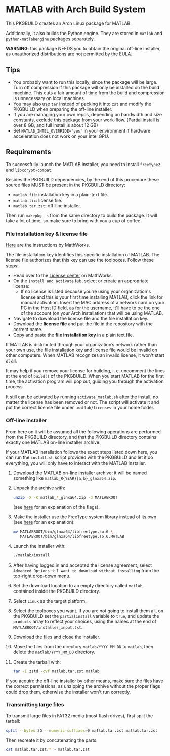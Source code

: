 # MATLAB with Arch Build System

This PKGBUILD creates an Arch Linux package for MATLAB.

Additionally, it also builds the Python engine. They are stored in `matlab` and `python-matlabengine` packages separately.

**WARNING**: this package NEEDS you to obtain the original off-line installer, as unauthorized distributions are not permitted by the EULA.

## Tips

* You probably want to run this locally, since the package will be large. Turn off compression if this package will only be installed on the build machine.
  This cuts a fair amount of time from the build and compression is unnecessary on local machines.
* You may also use `tar` instead of packing it into `zst` and modify the PKGBUILD when preparing the off-line installer.
* If you are managing your own repos, depending on bandwidth and size constants,
  exclude this package from your work-flow.
  (Partial install is over 8 GB, and full install is about 12 GB)
* Set `MATLAB_INTEL_OVERRIDE='yes'` in your environment if hardware acceleration
does not work on your Intel GPU.

## Requirements

To successfully launch the MATLAB installer, you need to install `freetype2` and `libxcrypt-compat`.

Besides the PKGBUILD dependencies, by the end of this procedure these source files MUST be present in the PKGBUILD directory:

* `matlab.fik`: installation key in a plain-text file.
* `matlab.lic`: license file.
* `matlab.tar.zst`: off-line installer.

Then run `makepkg -s` from the same directory to build the package. It will take a lot of time, so make sure to bring with you a cup of coffee.

### File installation key & license file

[Here](https://www.mathworks.com/help/install/ug/install-using-a-file-installation-key.html) are the instructions by MathWorks.

The file installation key identifies this specific installation of MATLAB.
The license file authorizes that this key can use the toolboxes.
Follow these steps:

* Head over to the [License center](https://www.mathworks.com/licensecenter) on MathWorks.
* On the `Install and activate` tab, select or create an appropriate license:
    * If no license is listed because you're using your organization's license and this is your first time installing MATLAB, click the link for manual activation. Insert the MAC address of a network card on your PC in the Host ID field, as for the username, it'll have to be the one of the account (on your Arch installation) that will be using MATLAB.
* Navigate to download the license file and the file installation key.
* Download the **license file** and put the file in the repository with the correct name.
* Copy and paste the **file installation key** in a plain text file.

If MATLAB is distributed through your organization’s network rather than your own use, the file installation key and license file would be invalid on other computers. When MATLAB recognizes an invalid license, it won't start at all.

It may help if you remove your license for building, i. e. uncomment the lines at the end of `build()` of the PKGBUILD. When you start MATLAB for the first time, the activation program will pop out, guiding you through the activation process.

It still can be activated by running `activate_matlab.sh` after the install, no matter the license has been removed or not. The script will activate it and put the correct license file under `.matlab/licenses` in your home folder.

### Off-line installer

From here on it will be assumed all the following operations are performed from the PKGBUILD directory, and that the PKGBUILD directory contains exactly one MATLAB on-line installer archive.

If your MATLAB installation follows the exact steps listed down here, you can run the `install.sh` script provided with the PKGBUILD and let it do everything, you will only have to interact with the MATLAB installer.

1. [Download](https://www.mathworks.com/downloads) the MATLAB on-line installer archive; it will be named something like `matlab_R{YEAR}{a,b}_glnxa64.zip`.

2. Unpack the archive with:
    ```sh
    unzip -X -K matlab_*_glnxa64.zip -d MATLABROOT
    ```
   (see [here](https://www.mathworks.com/matlabcentral/answers/513162-matlab-2020a-installation-problem-in-linux#answer_423072) for an explanation of the flags).

3. Make the installer use the FreeType system library instead of its own (see [here](https://www.reddit.com/r/archlinux/comments/tkas9q/matlab_stopped_working_after_system_update/i2h3r5t/) for an explanation):
    ```sh
    mv MATLABROOT/bin/glnxa64/libfreetype.so.6 \
       MATLABROOT/bin/glnxa64/libfreetype.so.6.MATLAB
    ```

4. Launch the installer with:
   ```sh
   ./matlab/install
   ```
5. After having logged in and accepted the license agreement, select
`Advanced Options` → `I want to download without installing`
from the top-right drop-down menu.
6. Set the download location to an empty directory called `matlab`, contained inside the PKGBUILD directory.
7. Select `Linux` as the target platform.
8. Select the toolboxes you want. If you are not going to install them all, on the PKGBUILD set the `partialinstall` variable to `true`, and update the `products` array to reflect your choices, using the names at the end of `MATLABROOT/installer_input.txt`.
9. Download the files and close the installer.
10. Move the files from the directory `matlab/YYYY_MM_DD` to `matlab`, then delete the `matlab/YYYY_MM_DD` directory.
11. Create the tarball with:
    ```sh
    tar -I zstd -cvf matlab.tar.zst matlab
    ```

If you acquire the off-line installer by other means, make sure the files have the correct permissions, as unzipping the archive without the proper flags could drop them, otherwise the installer won't run correctly.

### Transmitting large files

To transmit large files in FAT32 media (most flash drives), first split the tarball:

```sh
split --bytes 3G --numeric-suffixes=0 matlab.tar.zst matlab.tar.zst
```

Then recreate it by concatenating the parts:

```sh
cat matlab.tar.zst.* > matlab.tar.zst
```
